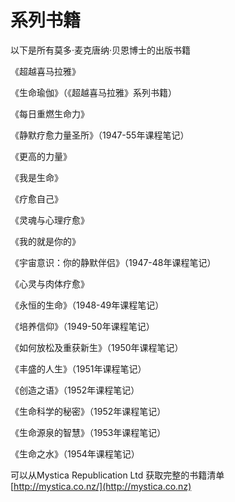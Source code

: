 # 系列书籍

以下是所有莫多·麦克唐纳·贝恩博士的出版书籍

《超越喜马拉雅》

《生命瑜伽》（《超越喜马拉雅》系列书籍）

《每日重燃生命力》

《静默疗愈力量圣所》（1947-55年课程笔记）

《更高的力量》

《我是生命》

《疗愈自己》

《灵魂与心理疗愈》

《我的就是你的》

《宇宙意识：你的静默伴侣》（1947-48年课程笔记）

《心灵与肉体疗愈》

《永恒的生命》（1948-49年课程笔记）

《培养信仰》（1949-50年课程笔记）

《如何放松及重获新生》（1950年课程笔记）

《丰盛的人生》（1951年课程笔记）

《创造之语》（1952年课程笔记）

《生命科学的秘密》（1952年课程笔记）

《生命源泉的智慧》（1953年课程笔记）

《生命之水》（1954年课程笔记）

可以从Mystica Republication Ltd 获取完整的书籍清单\
[http://mystica.co.nz/](http://mystica.co.nz)

